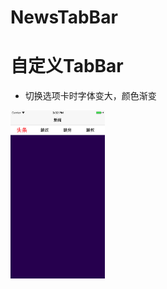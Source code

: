# NewsTabBar
自定义TabBar
===
* 切换选项卡时字体变大，颜色渐变

<img src="https://github.com/schubertq/News/raw/master/News/screenshots/1.png" width = "30%" />
